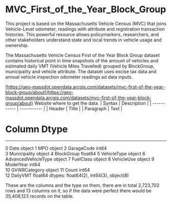 # MVC_First_of_the_Year_Block_Group

This project is based on the Massachusetts Vehicle Census (MVC) that joins Vehicle-Level odometer, readings  with attribute and registration transaction histories. This powerful resource allows policymarkers, researchers, and other stakeholders understand state and local trends in vehicle usage and ownership.

The Massachusetts Vehicle Census First of the Year Block Group dataset contains historical point in time snapshots of the amount of vehicles and estimated daily VMT (Vehicle Miles Travelled) grouped by BlockGroup, municipality and vehicle attribute. The dataset uses excise tax data and annual vehicle inspection odometer readings ad data inputs. 

[https://geo-massdot.opendata.arcgis.com/datasets/mvc-first-of-the-year-block-group/about](https://geo-massdot.opendata.arcgis.com/datasets/mvc-first-of-the-year-block-group/about) Website where to get the data.
| Syntax | Description |
| ----------- | ----------- |
| Header | Title |
| Paragraph | Text |
#   Column               Dtype  
---  ------               -----  
 0   Date                 object 
 1   MPO                  object 
 2   GarageCode           int64  
 3   Municipality         object 
 4   BlockGroup           float64
 5   VehicleType          object 
 6   AdvancedVehicleType  object 
 7   FuelClass            object 
 8   VehicleUse           object 
 9   ModelYear            int64  
 10  GVWRCategory         object 
 11  Count                int64  
 12  DailyVMT             float64
dtypes: float64(2), int64(3), object(8)

These are the columns and the type on them, there are in total 2,723,702 rows and 13 columns on it, so if the data were perfect there would be 35,408,123 records on the table.
